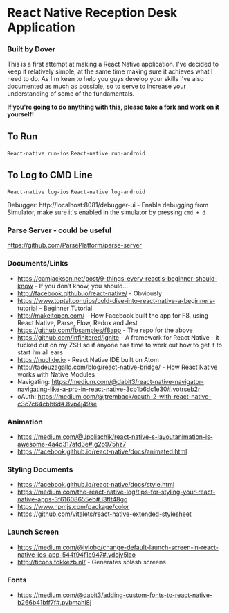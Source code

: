 # React Native Reception Desk Application
### Built by Dover
This is a first attempt at making a React Native application. I've decided to keep it relatively simple, at the same time making sure it achieves what I need to do. As I'm keen to help you guys develop your skills I've also documented as much as possible, so to serve to increase your understanding of some of the fundamentals. 

**If you're going to do anything with this, please take a fork and work on it yourself!**

## To Run
`React-native run-ios`
`React-native run-android`

## To Log to CMD Line
`React-native log-ios`
`React-native log-android`

Debugger: http://localhost:8081/debugger-ui - Enable debugging from Simulator, make sure it's enabled in the simulator by pressing `cmd + d`

### Parse Server - could be useful
https://github.com/ParsePlatform/parse-server

### Documents/Links
- https://camjackson.net/post/9-things-every-reactjs-beginner-should-know - If you don’t know, you should...
- http://facebook.github.io/react-native/ - Obviously
- https://www.toptal.com/ios/cold-dive-into-react-native-a-beginners-tutorial - Beginner Tutorial
- http://makeitopen.com/ - How Facebook built the app for F8, using React Native, Parse, Flow, Redux and Jest
- https://github.com/fbsamples/f8app - The repo for the above
- https://github.com/infinitered/ignite - A framework for React Native - it fucked out on my ZSH so if anyone has time to work out how to get it to start I’m all ears
- https://nuclide.io - React Native IDE built on Atom
- http://tadeuzagallo.com/blog/react-native-bridge/ - How React Native works with Native Modules
- Navigating: https://medium.com/@dabit3/react-native-navigator-navigating-like-a-pro-in-react-native-3cb1b6dc1e30#.votrseb2r
- oAuth: https://medium.com/@jtremback/oauth-2-with-react-native-c3c7c64cbb6d#.8vp4j49se

### Animation
- https://medium.com/@Jpoliachik/react-native-s-layoutanimation-is-awesome-4a4d317afd3e#.g2o975hz7
- https://facebook.github.io/react-native/docs/animated.html

### Styling Documents
- https://facebook.github.io/react-native/docs/style.html
- https://medium.com/the-react-native-log/tips-for-styling-your-react-native-apps-3f61608655eb#.i3flt48go
- https://www.npmjs.com/package/color
- https://github.com/vitalets/react-native-extended-stylesheet

### Launch Screen
- https://medium.com/@jvlobo/change-default-launch-screen-in-react-native-ios-app-544f94f1e947#.ydcjy5lao
- http://ticons.fokkezb.nl/ - Generates splash screens

### Fonts
- https://medium.com/@dabit3/adding-custom-fonts-to-react-native-b266b41bff7f#.pvbmahi8j
